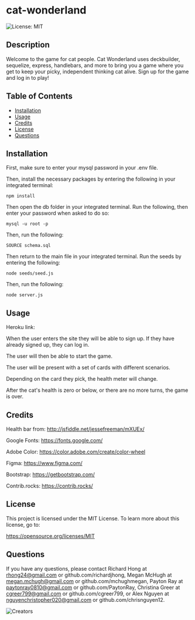 # cat-wonderland

![License: MIT](https://img.shields.io/badge/License-MIT-yellow)

## Description

Welcome to the game for cat people. Cat Wonderland uses deckbuilder, sequelize, express, handlebars, and more to bring you a game where you get to keep your picky, independent thinking cat alive. Sign up for the game and log in to play!

## Table of Contents

* [Installation](#installation)
* [Usage](#usage)
* [Credits](#credits)
* [License](#license)
* [Questions](#questions)

## Installation

First, make sure to enter your mysql password in your .env file.

Then, install the necessary packages by entering the following in your integrated terminal:
```
npm install
```
Then open the db folder in your integrated terminal. Run the following, then enter your password when asked to do so:
```
mysql -u root -p
```
Then, run the following:
```
SOURCE schema.sql
```
Then return to the main file in your integrated terminal. Run the seeds by entering the following:
```
node seeds/seed.js
```
Then, run the following:
```
node server.js
```
## Usage

Heroku link:

When the user enters the site they will be able to sign up. If they have already signed up, they can log in.

The user will then be able to start the game.

The user will be present with a set of cards with different scenarios.

Depending on the card they pick, the health meter will change.

After the cat's health is zero or below, or there are no more turns, the game is over.

## Credits

Health bar from:
http://jsfiddle.net/jessefreeman/mXUEx/

Google Fonts:
https://fonts.google.com/

Adobe Color:
https://color.adobe.com/create/color-wheel

Figma:
https://www.figma.com/

Bootstrap:
https://getbootstrap.com/

Contrib.rocks:
https://contrib.rocks/

## License
    
This project is licensed under the MIT License. To learn more about this license, go to:

https://opensource.org/licenses/MIT 

## Questions

If you have any questions, please contact Richard Hong at rhong24@gmail.com or github.com/richardjhong, Megan McHugh at megan.mchugh@gmail.com or github.com/mchughmegan, Payton Ray at paytonray0810@gmail.com or github.com/PaytonRay, Christina Greer at cgreer799@gmail.com or github.com/cgreer799, or Alex Nguyen at nguyenchristopher020@gmail.com or github.com/chrisnguyen12.

![Creators](https://contrib.rocks/image?repo=richardjhong/cat-wonderland)